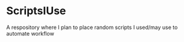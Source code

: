 # ScriptsIUse
A respository where I plan to place random scripts I used/may use to automate workflow
